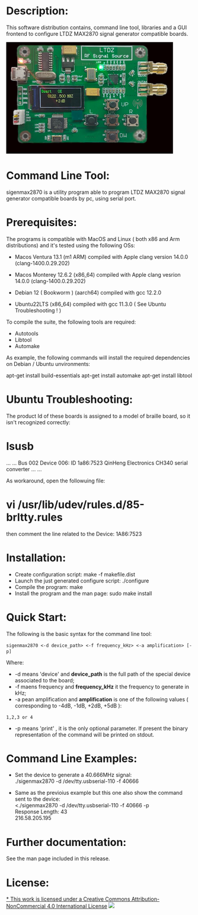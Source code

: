 Description:
============

This software distribution contains, command line tool, libraries and a GUI frontend to configure LTDZ MAX2870 signal generator compatible boards.

![alt text](images/sigen.png "splash screen")

Command Line Tool:
==================

sigenmax2870 is a utility program able to program  LTDZ MAX2870 signal generator compatible boards by pc, using serial port.

Prerequisites:
==============

The programs is compatible with MacOS and Linux ( both x86 and Arm distributions) and it's tested using the following OSs:

- Macos Ventura 13.1         (m1 ARM)    compiled with Apple clang version 14.0.0 (clang-1400.0.29.202)
- Macos Monterey 12.6.2      (x86_64)       compiled with Apple clang vesrion  14.0.0 (clang-1400.0.29.202)

- Debian 12 ( Bookworm )     (aarch64)   compiled with gcc 12.2.0
- Ubuntu22LTS                (x86_64)    compiled with gcc 11.3.0 ( See Ubuntu Troubleshooting ! )

To compile the suite, the following tools are required:

- Autotools
- Libtool
- Automake

As example, the following commands will install the required dependencies on Debian / Ubuntu unvironments:

apt-get install build-essentials
apt-get install automake
apt-get install libtool

Ubuntu Troubleshooting:
=======================

The product Id of these boards is assigned to a model of braille board, so it isn't recognized correctly:

# lsusb

... <omissis> ...
Bus 002 Device 006: ID 1a86:7523 QinHeng Electronics CH340 serial converter
... <omissis> ...


As workaround, open the followuing file:

# vi /usr/lib/udev/rules.d/85-brltty.rules

then comment the line related to the Device: 1A86:7523 

Installation:
=============

- Create configuration script:
  make -f makefile.dist 
- Launch the just generated configure script:
  ./configure
- Compile the program:
  make
- Install the program and the man page:
  sudo make install

Quick Start:
============

The following is the basic syntax for the command line tool:

```
sigenmax2870 <-d device_path> <-f frequency_kHz> <-a amplification> [-p]
```
 
Where:

* -d means 'device' and  **device_path** is the full path of the special device associated to the board;
* -f maens frequency and  **frequency_kHz** it the frequency to generate in kHz;
* -a pean amplification and **amplification** is one of the following values ( corresponding to -4dB, -1dB, +2dB, +5dB ):
```
1,2,3 or 4
```
* -p means 'print' , it is the only optional parameter. If present the binary representation of the command will be printed on stdout.

Command Line Examples:
=====================

- Set the device to generate a 40.666MHz signal:<BR>
   ./sigenmax2870 -d /dev/tty.usbserial-110 -f 40666 

- Same as the previoius example but this one also show the command sent to the device:<BR>
  <./sigenmax2870 -d /dev/tty.usbserial-110 -f 40666 -p <BR>
  Response Length: 43<BR>
  216.58.205.195<BR>

Further documentation:
======================

See the man page included in this release.

License:
========

[* This work is licensed under a Creative Commons Attribution-NonCommercial 4.0 International License](http://creativecommons.org/licenses/by-nc/4.0/)
[<img src="https://i.creativecommons.org/l/by-nc/4.0/88x31.png">](http://creativecommons.org/licenses/by-nc/4.0/)

